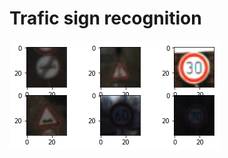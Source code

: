 # Trafic sign recognition


[//]: # (Image References)
[image01]: ./rimages/ill01.png



![alt text][image01]
